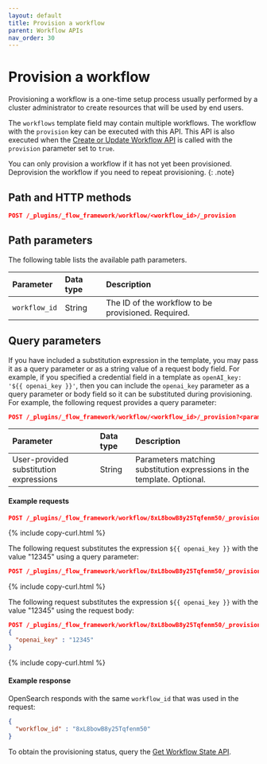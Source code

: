 ```yaml
---
layout: default
title: Provision a workflow
parent: Workflow APIs
nav_order: 30
---
```


# Provision a workflow

Provisioning a workflow is a one-time setup process usually performed by a cluster administrator to create resources that will be used by end users.  

The `workflows` template field may contain multiple workflows. The workflow with the `provision` key can be executed with this API. This API is also executed when the [Create or Update Workflow API]({{site.url}}{{site.baseurl}}/automating-configurations/api/create-workflow/) is called with the `provision` parameter set to `true`.

You can only provision a workflow if it has not yet been provisioned. Deprovision the workflow if you need to repeat provisioning.
{: .note}

## Path and HTTP methods

```json
POST /_plugins/_flow_framework/workflow/<workflow_id>/_provision
```

## Path parameters

The following table lists the available path parameters. 

| Parameter | Data type | Description |
| :--- | :--- | :--- |
| `workflow_id` | String | The ID of the workflow to be provisioned. Required. |

## Query parameters

If you have included a substitution expression in the template, you may pass it as a query parameter or as a string value of a request body field. For example, if you specified a credential field in a template as `openAI_key: '${{ openai_key }}'`, then you can include the `openai_key` parameter as a query parameter or body field so it can be substituted during provisioning. For example, the following request provides a query parameter:

```json
POST /_plugins/_flow_framework/workflow/<workflow_id>/_provision?<parameter>=<value>
```

| Parameter | Data type | Description |
| :--- | :--- | :--- |
| User-provided substitution expressions | String | Parameters matching substitution expressions in the template. Optional. |

#### Example requests

```json
POST /_plugins/_flow_framework/workflow/8xL8bowB8y25Tqfenm50/_provision
```
{% include copy-curl.html %}

The following request substitutes the expression `${{ openai_key }}` with the value "12345" using a query parameter:

```json
POST /_plugins/_flow_framework/workflow/8xL8bowB8y25Tqfenm50/_provision?openai_key=12345
```
{% include copy-curl.html %}

The following request substitutes the expression `${{ openai_key }}` with the value "12345" using the request body:

```json
POST /_plugins/_flow_framework/workflow/8xL8bowB8y25Tqfenm50/_provision
{
  "openai_key" : "12345"
}
```
{% include copy-curl.html %}

#### Example response

OpenSearch responds with the same `workflow_id` that was used in the request:

```json
{
  "workflow_id" : "8xL8bowB8y25Tqfenm50"
}
```

To obtain the provisioning status, query the [Get Workflow State API]({{site.url}}{{site.baseurl}}/automating-configurations/api/get-workflow-status/).